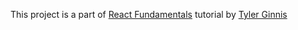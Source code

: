 
<div>
  <p> This project is a part of <a href="https://tylermcginnis.com/courses/react-fundamentals/"> React Fundamentals</a> tutorial by <a href="https://tylermcginnis.com/"> Tyler Ginnis</a></p>   
</div> 
